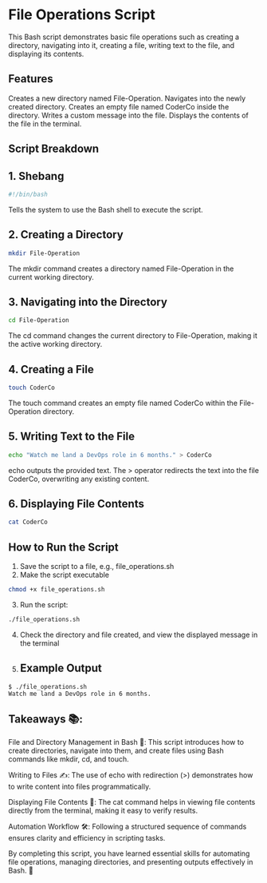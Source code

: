 # File Operations Script
This Bash script demonstrates basic file operations such as creating a directory, navigating into it, creating a file, writing text to the file, and displaying its contents.

## Features
Creates a new directory named File-Operation.
Navigates into the newly created directory.
Creates an empty file named CoderCo inside the directory.
Writes a custom message into the file.
Displays the contents of the file in the terminal.
  ## Script Breakdown
## 1. Shebang
```bash
#!/bin/bash
```

Tells the system to use the Bash shell to execute the script.

## 2. Creating a Directory

```bash
mkdir File-Operation  
```
The mkdir command creates a directory named File-Operation in the current working directory.

## 3. Navigating into the Directory
 ```bash
cd File-Operation  
```
The cd command changes the current directory to File-Operation, making it the active working directory.

## 4. Creating a File

```bash
touch CoderCo  
```
The touch command creates an empty file named CoderCo within the File-Operation directory.

## 5. Writing Text to the File

```bash
echo "Watch me land a DevOps role in 6 months." > CoderCo  
```
echo outputs the provided text.
The > operator redirects the text into the file CoderCo, overwriting any existing content.

## 6. Displaying File Contents

```bash
cat CoderCo  
 ```

## How to Run the Script

1. Save the script to a file, e.g., file_operations.sh
2. Make the script executable

```bash
chmod +x file_operations.sh
```
3. Run the script:

```bash
./file_operations.sh
```
4. Check the directory and file created, and view the displayed message in the terminal

5. ## Example Output

```plaintext
$ ./file_operations.sh  
Watch me land a DevOps role in 6 months.  
```



## Takeaways 📚:
File and Directory Management in Bash 📁: This script introduces how to create directories, navigate into them, and create files using Bash commands like mkdir, cd, and touch.

Writing to Files ✍️: The use of echo with redirection (>) demonstrates how to write content into files programmatically.

Displaying File Contents 📜: The cat command helps in viewing file contents directly from the terminal, making it easy to verify results.

Automation Workflow 🛠️: Following a structured sequence of commands ensures clarity and efficiency in scripting tasks.

By completing this script, you have learned essential skills for automating file operations, managing directories, and presenting outputs effectively in Bash. 🚀
